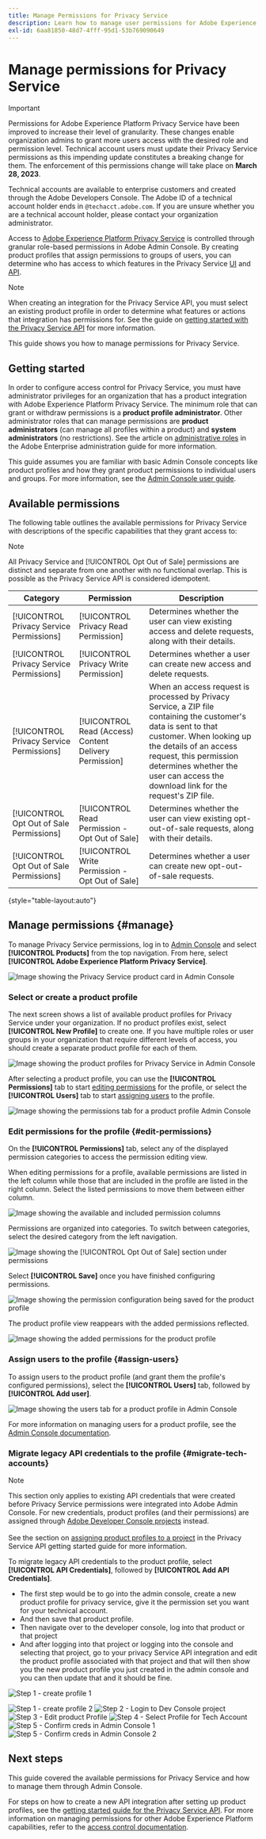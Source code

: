 ```yaml
---
title: Manage Permissions for Privacy Service
description: Learn how to manage user permissions for Adobe Experience Platform Privacy Service using Adobe Admin Console.
exl-id: 6aa81850-48d7-4fff-95d1-53b769090649
---
```

# Manage permissions for Privacy Service

>[!IMPORTANT]
>
>Permissions for Adobe Experience Platform Privacy Service have been improved to increase their level of granularity. These changes enable organization admins to grant more users access with the desired role and permission level. Technical account users must update their Privacy Service permissions as this impending update constitutes a breaking change for them. The enforcement of this permissions change will take place on **March 28, 2023**.
>
>Technical accounts are available to enterprise customers and created through the Adobe Developers Console. The Adobe ID of a technical account holder ends in `@techacct.adobe.com`. If you are unsure whether you are a technical account holder, please contact your organization administrator.

Access to [Adobe Experience Platform Privacy Service](./home.md) is controlled through granular role-based permissions in Adobe Admin Console. By creating product profiles that assign permissions to groups of users, you can determine who has access to which features in the Privacy Service [UI](./ui/overview.md) and [API](./api/overview.md).

>[!NOTE]
>
>When creating an integration for the Privacy Service API, you must select an existing product profile in order to determine what features or actions that integration has permissions for. See the guide on [getting started with the Privacy Service API](./api/getting-started.md) for more information.

This guide shows you how to manage permissions for Privacy Service.

## Getting started

In order to configure access control for Privacy Service, you must have administrator privileges for an organization that has a product integration with Adobe Experience Platform Privacy Service. The minimum role that can grant or withdraw permissions is a **product profile administrator**. Other administrator roles that can manage permissions are **product administrators** (can manage all profiles within a product) and **system administrators** (no restrictions). See the article on [administrative roles](https://helpx.adobe.com/enterprise/using/admin-roles.html) in the Adobe Enterprise administration guide for more information.

This guide assumes you are familiar with basic Admin Console concepts like product profiles and how they grant product permissions to individual users and groups. For more information, see the [Admin Console user guide](https://helpx.adobe.com/enterprise/using/admin-console.html).

## Available permissions

The following table outlines the available permissions for Privacy Service with descriptions of the specific capabilities that they grant access to:

>[!NOTE]
>
>All Privacy Service and [!UICONTROL Opt Out of Sale] permissions are distinct and separate from one another with no functional overlap. This is possible as the Privacy Service API is considered idempotent.

| Category | Permission | Description |
| --- | --- | --- |
| [!UICONTROL Privacy Service Permissions] | [!UICONTROL Privacy Read Permission] | Determines whether the user can view existing access and delete requests, along with their details. |
| [!UICONTROL Privacy Service Permissions] | [!UICONTROL Privacy Write Permission] | Determines whether a user can create new access and delete requests. |
| [!UICONTROL Privacy Service Permissions] | [!UICONTROL Read (Access) Content Delivery Permission] | When an access request is processed by Privacy Service, a ZIP file containing the customer's data is sent to that customer. When looking up the details of an access request, this permission determines whether the user can access the download link for the request's ZIP file. |
| [!UICONTROL Opt Out of Sale Permissions] | [!UICONTROL Read Permission - Opt Out of Sale] | Determines whether the user can view existing opt-out-of-sale requests, along with their details. |
| [!UICONTROL Opt Out of Sale Permissions] | [!UICONTROL Write Permission - Opt Out of Sale] | Determines whether a user can create new opt-out-of-sale requests. |

{style="table-layout:auto"}

## Manage permissions {#manage}

To manage Privacy Service permissions, log in to [Admin Console](https://adminconsole.adobe.com/) and select **[!UICONTROL Products]** from the top navigation. From here, select **[!UICONTROL Adobe Experience Platform Privacy Service]**.

![Image showing the Privacy Service product card in Admin Console](./images/permissions/privacy-service-card.png)

### Select or create a product profile

The next screen shows a list of available product profiles for Privacy Service under your organization. If no product profiles exist, select **[!UICONTROL New Profile]** to create one. If you have multiple roles or user groups in your organization that require different levels of access, you should create a separate product profile for each of them.

![Image showing the product profiles for Privacy Service in Admin Console](./images/permissions/select-or-create-profile.png)

After selecting a product profile, you can use the **[!UICONTROL Permissions]** tab to start [editing permissions](#edit-permissions) for the profile, or select the **[!UICONTROL Users]** tab to start [assigning users](#assign-users) to the profile.

![Image showing the permissions tab for a product profile Admin Console](./images/permissions/users-permissions-tabs.png)

### Edit permissions for the profile {#edit-permissions}

On the **[!UICONTROL Permissions]** tab, select any of the displayed permission categories to access the permission editing view.

When editing permissions for a profile, available permissions are listed in the left column while those that are included in the profile are listed in the right column. Select the listed permissions to move them between either column.

![Image showing the available and included permission columns](./images/permissions/edit-permissions.png)

Permissions are organized into categories. To switch between categories, select the desired category from the left navigation.

![Image showing the [!UICONTROL Opt Out of Sale] section under permissions](./images/permissions/switch-category.png)

Select **[!UICONTROL Save]** once you have finished configuring permissions.

![Image showing the permission configuration being saved for the product profile](./images/permissions/save-permissions.png)

The product profile view reappears with the added permissions reflected.

![Image showing the added permissions for the product profile](./images/permissions/permissions-added.png)

### Assign users to the profile {#assign-users}

To assign users to the product profile (and grant them the profile's configured permissions), select the **[!UICONTROL Users]** tab, followed by **[!UICONTROL Add user]**.

![Image showing the users tab for a product profile in Admin Console](./images/permissions/manage-users.png)

For more information on managing users for a product profile, see the [Admin Console documentation](https://helpx.adobe.com/enterprise/using/manage-product-profiles.html).

### Migrate legacy API credentials to the profile {#migrate-tech-accounts}

>[!NOTE]
>
>This section only applies to existing API credentials that were created before Privacy Service permissions were integrated into Adobe Admin Console. For new credentials, product profiles (and their permissions) are assigned through [Adobe Developer Console projects](https://developer.adobe.com/developer-console/docs/guides/projects/) instead.<br><br>See the section on [assigning product profiles to a project](./api/getting-started.md#product-profiles) in the Privacy Service API getting started guide for more information.

To migrate legacy API credentials to the product profile, select **[!UICONTROL API Credentials]**, followed by **[!UICONTROL Add API Credentials]**.

* The first step would be to go into the admin console, create a new product profile for privacy service, give it the permission set you want for your technical account.
* And then save that product profile.
* Then navigate over to the developer console, log into that product or that project
* And after logging into that project or logging into the console and selecting that project, go to your privacy Service API integration and edit the product profile associated with that project and that will then show you the new product profile you just created in the admin console and you can then update that and it should be fine.

![Step 1 - create profile 1]()

![Step 1 - create profile 2]()
![Step 2 - Login to Dev Console project]()
![Step 3 - Edit product Profile]()
![Step 4 - Select Profile for Tech Account]()
![Step 5 - Confirm creds in Admin Console 1]()
![Step 5 - Confirm creds in Admin Console 2]()

## Next steps

This guide covered the available permissions for Privacy Service and how to manage them through Admin Console.

For steps on how to create a new API integration after setting up product profiles, see the [getting started guide for the Privacy Service API](./api/getting-started.md). For more information on managing permissions for other Adobe Experience Platform capabilities, refer to the [access control documentation](../access-control/home.md).
